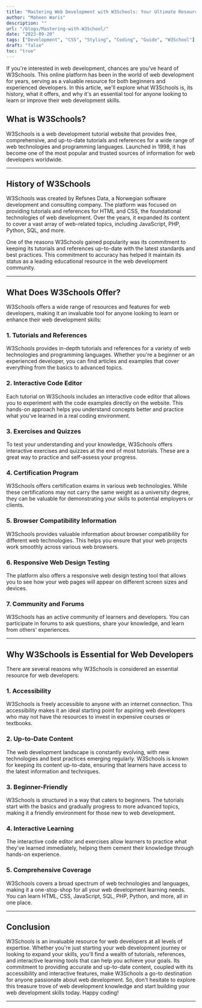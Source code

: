 ```yaml
---
title: "Mastering Web Development with W3Schools: Your Ultimate Resource"
author: "Maheen Waris"
description: ""
url: "/blogs/Mastering-with-W3School/"
date: "2023-09-20"
tags: ["Development", "CSS", "Styling", "Coding", "Guide", "W3School"]
draft: "false"
toc: "true"
---
```


If you're interested in web development, chances are you've heard of W3Schools. This online platform has been in the world of web development for years, serving as a valuable resource for both beginners and experienced developers. In this article, we'll explore what W3Schools is, its history, what it offers, and why it's an essential tool for anyone looking to learn or improve their web development skills.

## **What is W3Schools?**

W3Schools is a web development tutorial website that provides free, comprehensive, and up-to-date tutorials and references for a wide range of web technologies and programming languages. Launched in 1998, it has become one of the most popular and trusted sources of information for web developers worldwide.

<hr>

## **History of W3Schools**

W3Schools was created by Refsnes Data, a Norwegian software development and consulting company. The platform was focused on providing tutorials and references for HTML and CSS, the foundational technologies of web development. Over the years, it expanded its content to cover a vast array of web-related topics, including JavaScript, PHP, Python, SQL, and more.

One of the reasons W3Schools gained popularity was its commitment to keeping its tutorials and references up-to-date with the latest standards and best practices. This commitment to accuracy has helped it maintain its status as a leading educational resource in the web development community.

<hr>

## **What Does W3Schools Offer?**

W3Schools offers a wide range of resources and features for web developers, making it an invaluable tool for anyone looking to learn or enhance their web development skills:

### 1. **Tutorials and References**

W3Schools provides in-depth tutorials and references for a variety of web technologies and programming languages. Whether you're a beginner or an experienced developer, you can find articles and examples that cover everything from the basics to advanced topics.

### 2. **Interactive Code Editor**

Each tutorial on W3Schools includes an interactive code editor that allows you to experiment with the code examples directly on the website. This hands-on approach helps you understand concepts better and practice what you've learned in a real coding environment.

### 3. **Exercises and Quizzes**

To test your understanding and your knowledge, W3Schools offers interactive exercises and quizzes at the end of most tutorials. These are a great way to practice and self-assess your progress.

### 4. **Certification Program**

W3Schools offers certification exams in various web technologies. While these certifications may not carry the same weight as a university degree, they can be valuable for demonstrating your skills to potential employers or clients.

### 5. **Browser Compatibility Information**

W3Schools provides valuable information about browser compatibility for different web technologies. This helps you ensure that your web projects work smoothly across various web browsers.

### 6. **Responsive Web Design Testing**

The platform also offers a responsive web design testing tool that allows you to see how your web pages will appear on different screen sizes and devices.

### 7. **Community and Forums**

W3Schools has an active community of learners and developers. You can participate in forums to ask questions, share your knowledge, and learn from others' experiences.

<hr>

## **Why W3Schools is Essential for Web Developers**

There are several reasons why W3Schools is considered an essential resource for web developers:

### 1. **Accessibility**

W3Schools is freely accessible to anyone with an internet connection. This accessibility makes it an ideal starting point for aspiring web developers who may not have the resources to invest in expensive courses or textbooks.

### 2. **Up-to-Date Content**

The web development landscape is constantly evolving, with new technologies and best practices emerging regularly. W3Schools is known for keeping its content up-to-date, ensuring that learners have access to the latest information and techniques.

### 3. **Beginner-Friendly**

W3Schools is structured in a way that caters to beginners. The tutorials start with the basics and gradually progress to more advanced topics, making it a friendly environment for those new to web development.

### 4. **Interactive Learning**

The interactive code editor and exercises allow learners to practice what they've learned immediately, helping them cement their knowledge through hands-on experience.

### 5. **Comprehensive Coverage**

W3Schools covers a broad spectrum of web technologies and languages, making it a one-stop-shop for all your web development learning needs. You can learn HTML, CSS, JavaScript, SQL, PHP, Python, and more, all in one place.

<hr>

## **Conclusion**

W3Schools is an invaluable resource for web developers at all levels of expertise. Whether you're just starting your web development journey or looking to expand your skills, you'll find a wealth of tutorials, references, and interactive learning tools that can help you achieve your goals. Its commitment to providing accurate and up-to-date content, coupled with its accessibility and interactive features, make W3Schools a go-to destination for anyone passionate about web development. So, don't hesitate to explore this treasure trove of web development knowledge and start building your web development skills today. Happy coding!

---
